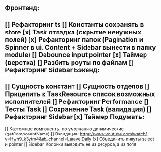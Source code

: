 Фронтенд:
---------
[] Рефакторинг ts
[] Константы сохранять в store
[x] Task отладка (скрытие ненужных полей)
[x] Рефакторинг папок (Pagination и Spinner в ui. Content + Sidebar вынести в папку module)
[] Debounce input pointer
[x] Таймер (верстка)
[] Разбить роуты по файлам
[] Рефакторинг Sidebar
Бэкенд:
---------
[] Сущность констант
[] Сущность отделов
[] Прицепить к TaskResource список возможных исполнителей
[] Рефакторинг Performance
[] Тесты Task
[] Сохранение Task (валидация)
[] Рефакторинг Sidebar
[x] Таймер
Подумать:
---------
[] Кастомные компоненты, по умолчанию динамические (getComponentName)
[] Валидация: https://www.youtube.com/watch?v=Hwh9_k3ytm4&ab_channel=LaravelDaily
[x] Объединить инпуты select и pointer
[] Sidebar. Колонки выводить не из ресурса, а из поля